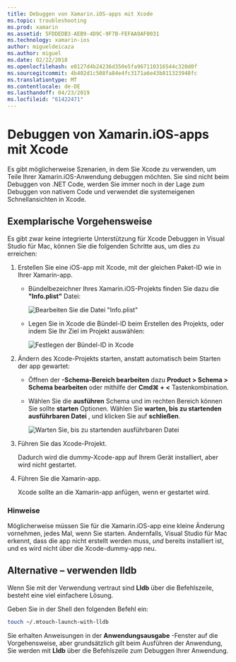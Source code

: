 ```yaml
---
title: Debuggen von Xamarin.iOS-apps mit Xcode
ms.topic: troubleshooting
ms.prod: xamarin
ms.assetid: 5FDDEDB3-AEB9-4D9C-9F7B-FEFAA9AF0031
ms.technology: xamarin-ios
author: migueldeicaza
ms.author: miguel
ms.date: 02/22/2018
ms.openlocfilehash: e0127d4b24236d350e5fa967110316544c320d0f
ms.sourcegitcommit: 4b402d1c508fa84e4fc3171a6e43b811323948fc
ms.translationtype: MT
ms.contentlocale: de-DE
ms.lasthandoff: 04/23/2019
ms.locfileid: "61422471"
---
```

# <a name="debugging-xamarinios-apps-with-xcode"></a>Debuggen von Xamarin.iOS-apps mit Xcode

Es gibt möglicherweise Szenarien, in dem Sie Xcode zu verwenden, um Teile Ihrer Xamarin.iOS-Anwendung debuggen möchten. Sie sind nicht beim Debuggen von .NET Code, werden Sie immer noch in der Lage zum Debuggen von nativem Code und verwendet die systemeigenen Schnellansichten in Xcode.

## <a name="walkthrough"></a>Exemplarische Vorgehensweise

Es gibt zwar keine integrierte Unterstützung für Xcode Debuggen in Visual Studio für Mac, können Sie die folgenden Schritte aus, um dies zu erreichen:

1. Erstellen Sie eine iOS-app mit Xcode, mit der gleichen Paket-ID wie in Ihrer Xamarin-app.
   
    - Bündelbezeichner Ihres Xamarin.iOS-Projekts finden Sie dazu die **"Info.plist"** Datei:

        ![Bearbeiten Sie die Datei "Info.plist"](debugging-with-xcode-images/vsmac-infoplist.png "Info.list bearbeiten")

    - Legen Sie in Xcode die Bündel-ID beim Erstellen des Projekts, oder indem Sie Ihr Ziel im Projekt auswählen:

        ![Festlegen der Bündel-ID in Xcode](debugging-with-xcode-images/xcode-bundle.png "Festlegen der Bündel-ID in Xcode")

2. Ändern des Xcode-Projekts starten, anstatt automatisch beim Starten der app gewartet:

    - Öffnen der **-Schema-Bereich bearbeiten** dazu **Product > Schema > Schema bearbeiten** oder mithilfe der **Cmd⌘ + <** Tastenkombination.

    - Wählen Sie die **ausführen** Schema und im rechten Bereich können Sie sollte **starten** Optionen. Wählen Sie **warten, bis zu startenden ausführbaren Datei** , und klicken Sie auf **schließen**.

        ![Warten Sie, bis zu startenden ausführbaren Datei](debugging-with-xcode-images/xcode-schemes.png "warten, bis zu startenden ausführbaren Datei")

3. Führen Sie das Xcode-Projekt.

    Dadurch wird die dummy-Xcode-app auf Ihrem Gerät installiert, aber wird nicht gestartet.

4. Führen Sie die Xamarin-app.

    Xcode sollte an die Xamarin-app anfügen, wenn er gestartet wird.

### <a name="caveats"></a>Hinweise

Möglicherweise müssen Sie für die Xamarin.iOS-app eine kleine Änderung vornehmen, jedes Mal, wenn Sie starten. Andernfalls, Visual Studio für Mac erkennt, dass die app nicht erstellt werden muss, *und* bereits installiert ist, und es wird nicht über die Xcode-dummy-app neu.

## <a name="alternative---using-lldb"></a>Alternative – verwenden lldb

Wenn Sie mit der Verwendung vertraut sind **Lldb** über die Befehlszeile, besteht eine viel einfachere Lösung.

Geben Sie in der Shell den folgenden Befehl ein:

```bash
touch ~/.mtouch-launch-with-lldb
```

Sie erhalten Anweisungen in der **Anwendungsausgabe** -Fenster auf die Vorgehensweise, aber grundsätzlich gilt beim Ausführen der Anwendung, Sie werden mit **Lldb** über die Befehlszeile zum Debuggen Ihrer Anwendung.
